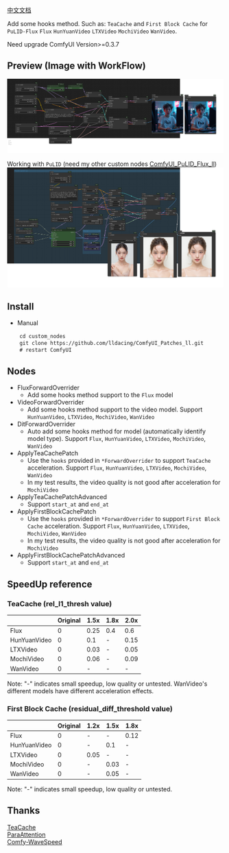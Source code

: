 [中文文档](README_CN.md)

Add some hooks method. Such as: `TeaCache` and `First Block Cache` for `PuLID-Flux` `Flux` `HunYuanVideo` `LTXVideo` `MochiVideo` `WanVideo`.

Need upgrade ComfyUI Version>=0.3.7

## Preview (Image with WorkFlow)
![save api extended](example/workflow_base.png)

Working with `PuLID` (need my other custom nodes [ComfyUI_PuLID_Flux_ll](https://github.com/lldacing/ComfyUI_PuLID_Flux_ll))
![save api extended](example/PuLID_with_teacache.png)


## Install

- Manual
```shell
    cd custom_nodes
    git clone https://github.com/lldacing/ComfyUI_Patches_ll.git
    # restart ComfyUI
```

## Nodes
- FluxForwardOverrider
  - Add some hooks method support to the `Flux` model
- VideoForwardOverrider
  - Add some hooks method support to the video model. Support `HunYuanVideo`, `LTXVideo`, `MochiVideo`, `WanVideo`
- DitForwardOverrider
  - Auto add some hooks method for model (automatically identify model type). Support `Flux`, `HunYuanVideo`, `LTXVideo`, `MochiVideo`, `WanVideo`
- ApplyTeaCachePatch
  - Use the `hooks` provided in `*ForwardOverrider` to support `TeaCache` acceleration. Support `Flux`, `HunYuanVideo`, `LTXVideo`, `MochiVideo`, `WanVideo`
  - In my test results, the video quality is not good after acceleration for `MochiVideo`
- ApplyTeaCachePatchAdvanced
  - Support `start_at` and `end_at`
- ApplyFirstBlockCachePatch
  - Use the `hooks` provided in `*ForwardOverrider` to support `First Block Cache` acceleration. Support `Flux`, `HunYuanVideo`, `LTXVideo`, `MochiVideo`, `WanVideo`
  - In my test results, the video quality is not good after acceleration for `MochiVideo`
- ApplyFirstBlockCachePatchAdvanced
  - Support `start_at` and `end_at`

## SpeedUp reference
### TeaCache (rel_l1_thresh value)
|              | Original | 1.5x | 1.8x | 2.0x |
|--------------|----------|------|------|------|
| Flux         | 0        | 0.25 | 0.4  | 0.6  |
| HunYuanVideo | 0        | 0.1  | -    | 0.15 |
| LTXVideo     | 0        | 0.03 | -    | 0.05 |
| MochiVideo   | 0        | 0.06 | -    | 0.09 |
| WanVideo     | 0        | -    | -    | -    |
Note: "-" indicates small speedup, low quality or untested. WanVideo's different models have different acceleration effects.

### First Block Cache (residual_diff_threshold value)
|              | Original | 1.2x | 1.5x | 1.8x |
|--------------|----------|------|------|------|
| Flux         | 0        | -    | -    | 0.12 |
| HunYuanVideo | 0        | -    | 0.1  | -    |
| LTXVideo     | 0        | 0.05 | -    | -    |
| MochiVideo   | 0        | -    | 0.03 | -    |
| WanVideo     | 0        | -    | 0.05 | -    |

Note: "-" indicates small speedup, low quality or untested.


## Thanks

[TeaCache](https://github.com/ali-vilab/TeaCache)  
[ParaAttention](https://github.com/chengzeyi/ParaAttention)  
[Comfy-WaveSpeed](https://github.com/chengzeyi/Comfy-WaveSpeed)
